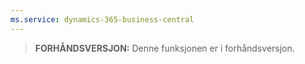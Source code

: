 ```yaml
---
ms.service: dynamics-365-business-central
---
```

> **FORHÅNDSVERSJON:** Denne funksjonen er i forhåndsversjon.